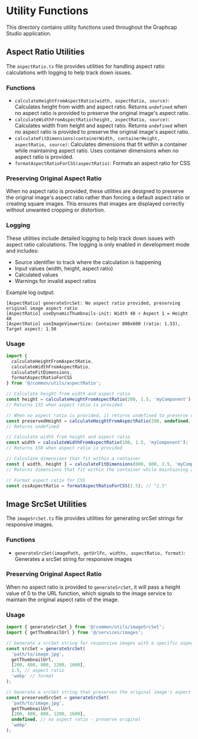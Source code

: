 # Utility Functions

This directory contains utility functions used throughout the Graphcap Studio application.

## Aspect Ratio Utilities

The `aspectRatio.ts` file provides utilities for handling aspect ratio calculations with logging to help track down issues.

### Functions

- `calculateHeightFromAspectRatio(width, aspectRatio, source)`: Calculates height from width and aspect ratio. Returns `undefined` when no aspect ratio is provided to preserve the original image's aspect ratio.
- `calculateWidthFromAspectRatio(height, aspectRatio, source)`: Calculates width from height and aspect ratio. Returns `undefined` when no aspect ratio is provided to preserve the original image's aspect ratio.
- `calculateFitDimensions(containerWidth, containerHeight, aspectRatio, source)`: Calculates dimensions that fit within a container while maintaining aspect ratio. Uses container dimensions when no aspect ratio is provided.
- `formatAspectRatioForCSS(aspectRatio)`: Formats an aspect ratio for CSS

### Preserving Original Aspect Ratio

When no aspect ratio is provided, these utilities are designed to preserve the original image's aspect ratio rather than forcing a default aspect ratio or creating square images. This ensures that images are displayed correctly without unwanted cropping or distortion.

### Logging

These utilities include detailed logging to help track down issues with aspect ratio calculations. The logging is only enabled in development mode and includes:

- Source identifier to track where the calculation is happening
- Input values (width, height, aspect ratio)
- Calculated values
- Warnings for invalid aspect ratios

Example log output:
```
[AspectRatio] generateSrcSet: No aspect ratio provided, preserving original image aspect ratio
[AspectRatio] useDynamicThumbnails-init: Width 48 ÷ Aspect 1 = Height 48
[AspectRatio] useImageViewerSize: Container 800x600 (ratio: 1.33), Target aspect: 1.50
```

### Usage

```typescript
import { 
  calculateHeightFromAspectRatio, 
  calculateWidthFromAspectRatio,
  calculateFitDimensions,
  formatAspectRatioForCSS
} from '@/common/utils/aspectRatio';

// Calculate height from width and aspect ratio
const height = calculateHeightFromAspectRatio(200, 1.5, 'myComponent');
// Returns 133 when aspect ratio is provided

// When no aspect ratio is provided, it returns undefined to preserve original aspect ratio
const preservedHeight = calculateHeightFromAspectRatio(200, undefined, 'myComponent');
// Returns undefined

// Calculate width from height and aspect ratio
const width = calculateWidthFromAspectRatio(100, 1.5, 'myComponent');
// Returns 150 when aspect ratio is provided

// Calculate dimensions that fit within a container
const { width, height } = calculateFitDimensions(800, 600, 1.5, 'myComponent');
// Returns dimensions that fit within the container while maintaining aspect ratio

// Format aspect ratio for CSS
const cssAspectRatio = formatAspectRatioForCSS(1.5); // "1.5"
```

## Image SrcSet Utilities

The `imageSrcSet.ts` file provides utilities for generating srcSet strings for responsive images.

### Functions

- `generateSrcSet(imagePath, getUrlFn, widths, aspectRatio, format)`: Generates a srcSet string for responsive images

### Preserving Original Aspect Ratio

When no aspect ratio is provided to `generateSrcSet`, it will pass a height value of 0 to the URL function, which signals to the image service to maintain the original aspect ratio of the image.

### Usage

```typescript
import { generateSrcSet } from '@/common/utils/imageSrcSet';
import { getThumbnailUrl } from '@/services/images';

// Generate a srcSet string for responsive images with a specific aspect ratio
const srcSet = generateSrcSet(
  'path/to/image.jpg',
  getThumbnailUrl,
  [200, 400, 800, 1200, 1600],
  1.5, // aspect ratio
  'webp' // format
);

// Generate a srcSet string that preserves the original image's aspect ratio
const preservedSrcSet = generateSrcSet(
  'path/to/image.jpg',
  getThumbnailUrl,
  [200, 400, 800, 1200, 1600],
  undefined, // no aspect ratio - preserve original
  'webp'
);
``` 